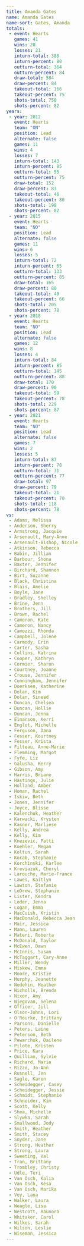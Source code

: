 ```yaml
---
title: Amanda Gates
name: Amanda Gates
name-sort: Gates, Amanda
totals:
 - event: Hearts
   games: 41
   wins: 20
   losses: 21
   inturn-total: 386
   inturn-percent: 80
   outturn-total: 364
   outturn-percent: 84
   draw-total: 584
   draw-percent: 84
   takeout-total: 166
   takeout-percent: 75
   shots-total: 750
   shots-percent: 82
years:
 - year: 2012
   event: Hearts
   team: "ON"
   position: Lead
   alternate: false
   games: 11
   wins: 4
   losses: 7
   inturn-total: 143
   inturn-percent: 85
   outturn-total: 55
   outturn-percent: 75
   draw-total: 152
   draw-percent: 83
   takeout-total: 46
   takeout-percent: 80
   shots-total: 198
   shots-percent: 82
 - year: 2015
   event: Hearts
   team: "NO"
   position: Lead
   alternate: false
   games: 11
   wins: 6
   losses: 5
   inturn-total: 72
   inturn-percent: 65
   outturn-total: 133
   outturn-percent: 85
   draw-total: 165
   draw-percent: 80
   takeout-total: 40
   takeout-percent: 66
   shots-total: 205
   shots-percent: 78
 - year: 2018
   event: Hearts
   team: "NO"
   position: Lead
   alternate: false
   games: 12
   wins: 8
   losses: 4
   inturn-total: 84
   inturn-percent: 85
   outturn-total: 145
   outturn-percent: 88
   draw-total: 170
   draw-percent: 90
   takeout-total: 59
   takeout-percent: 78
   shots-total: 229
   shots-percent: 87
 - year: 2021
   event: Hearts
   team: "NO"
   position: Lead
   alternate: false
   games: 7
   wins: 2
   losses: 5
   inturn-total: 87
   inturn-percent: 78
   outturn-total: 31
   outturn-percent: 77
   draw-total: 97
   draw-percent: 79
   takeout-total: 21
   takeout-percent: 70
   shots-total: 118
   shots-percent: 78
vs:
 - Adams, Melissa
 - Anderson, Sherry
 - Armstrong, Jacquie
 - Arsenault, Mary-Anne
 - Arsenault-Bishop, Nicole
 - Atkinson, Rebecca
 - Babin, Jillian
 - Barbour, Shona
 - Baxter, Jennifer
 - Birchard, Shannon
 - Birt, Suzanne
 - Black, Christina
 - Blais, Amelie
 - Boyle, Jane
 - Bradley, Shelley
 - Brine, Jenn
 - Brothers, Jill
 - Brown, Rachel
 - Cameron, Kate
 - Cameron, Nancy
 - Camozzi, Rhonda
 - Campbell, Jolene
 - Carmody, Erin
 - Carter, Sasha
 - Collins, Katrina
 - Cooper, Kathryn
 - Cormier, Sharon
 - Courtney, Joanne
 - Crouse, Jennifer
 - Cunningham, Jennifer
 - Doerksen, Katherine
 - Dolan, Kim
 - Dolan, Sinead
 - Duncan, Chelsea
 - Duncan, Hollie
 - Duncan, Jenna
 - Einarson, Kerri
 - Englot, Michelle
 - Ferguson, Dana
 - Fesser, Kourtney
 - Fesser, Krista
 - Filteau, Anne-Marie
 - Flemming, Margot
 - Fyfe, Liz
 - Galusha, Kerry
 - Gibson, Amy
 - Harris, Briane
 - Hastings, Julie
 - Holland, Amber
 - Homan, Rachel
 - Iskiw, Beth
 - Jones, Jennifer
 - Joyce, Blisse
 - Kalenchuk, Heather
 - Karwacki, Krysten
 - Kasner, Marliese
 - Kelly, Andrea
 - Kelly, Kim
 - Knezevic, Patti
 - Koehler, Megan
 - Koltun, Sarah
 - Korab, Stephanie
 - Korchinski, Karlee
 - Kreviazuk, Cheryl
 - Larouche, Marie-France
 - Lawes, Kaitlyn
 - Lawton, Stefanie
 - LeDrew, Stephanie
 - Lister, Kendra
 - Loder, Jenna
 - Logan, Emma
 - MacCuish, Kristin
 - MacDonald, Rebecca Jean
 - Mair, Jessica
 - Mann, Lauren
 - Materi, Roberta
 - McDonald, Taylor
 - McEwen, Dawn
 - McInnis, Susan
 - McTaggart, Cary-Anne
 - Miller, Wendy
 - Miskew, Emma
 - Moore, Kristie
 - Murphy, Jeanette
 - Nedohin, Heather
 - Nicholls, Brenda
 - Nixon, Amy
 - Njegovan, Selena
 - Officer, Jill
 - Olson-Johns, Lori
 - O'Rourke, Brittany
 - Parsons, Danielle
 - Peters, Laine
 - Peterson, Beth
 - Pewarchuk, Dailene
 - Pilote, Kristen
 - Price, Kara
 - Quillian, Sylvie
 - Richard, Marie
 - Rizzo, Jo-Ann
 - Rusnell, Jen
 - Sagle, Karen
 - Scheidegger, Casey
 - Scheidegger, Jessie
 - Schmidt, Stephanie
 - Schneider, Kim
 - Scott, Kelly
 - Shea, Michelle
 - Slywka, Sarah
 - Smallwood, Jody
 - Smith, Heather
 - Smith, Stacey
 - Snyder, Jane
 - Strong, Heather
 - Strong, Laura
 - Sweeting, Val
 - Tran, Brittany
 - Trombley, Christy
 - Udle, Teri
 - Van Osch, Kalia
 - Van Osch, Kesa
 - Van Osch, Marika
 - Vey, Lana
 - Walker, Laura
 - Weagle, Lisa
 - Westcott, Raunora
 - Whitaker, Carol
 - Wilkes, Sarah
 - Wilson, Leslie
 - Wiseman, Jessica
---
```

